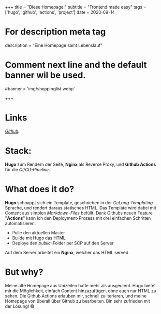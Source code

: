 +++
title = "Diese Homepage!"
subtitle = "Frontend made easy"
tags = ['hugo', 'github', 'actions', 'project']
date = 2020-09-14

# For description meta tag
description = "Eine Homepage samt Lebenslauf"

# Comment next line and the default banner wil be used.
#banner = 'img/shoppinglist.webp'

+++

# Links
[*Github*](https://github.com/Centro1993/homepage).

# Stack:

**Hugo** zum Rendern der Seite, **Nginx** als Reverse Proxy, und **Github Actions** für die *CI/CD-Pipeline*.

# What does it do?

**Hugo** schnappt sich ein Template, geschrieben in der *GoLang-Templating*-Sprache, und rendert daraus statisches HTML. Das Template wird dabei mit Content aus simplen *Markdown-Files* befüllt.
Dank Githubs neuen Feature "**Actions**" kann ich den Deployment-Prozess mit drei einfachen Schritten automatisieren:
- Pulle den aktuellen Master
- Builde mit Hugo das HTML
- Deploye den *public*-Folder per SCP auf den Server

Auf dem Server arbeitet ein **Nginx**, welcher das HTML served.

# But why?

Meine alte Homepage aus Unizeiten hatte mehr als ausgedient.
Hugo bietet mir die Möglichkeit, einfach Content hinzuzufügen, ohne auch nur HTML zu sehen.
Die Github Actions erlauben mir, schnell zu iterieren, und meine Homepage von überall über Github zu bearbeiten.
Bin sehr zufrieden mit der Lösung! :smile:



